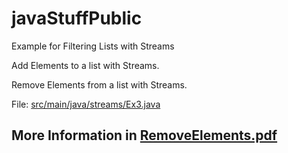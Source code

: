 # javaStuffPublic


Example for Filtering Lists with Streams 

Add Elements to a list with Streams.

Remove Elements from a list with Streams.

File: [src/main/java/streams/Ex3.java](./src/main/java/streams/Ex3.java)


## More Information in [RemoveElements.pdf](./RemoveElements.pdf)

